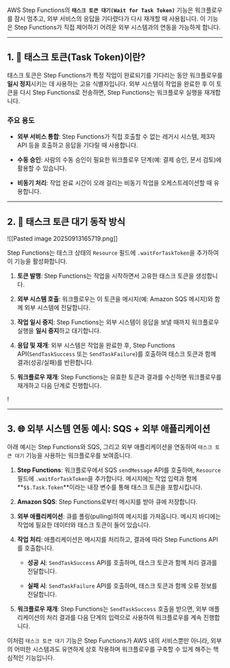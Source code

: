 
AWS Step Functions의 **`태스크 토큰 대기(Wait for Task Token)`** 기능은 워크플로우를 잠시 멈추고, 외부 서비스의 응답을 기다렸다가 다시 재개할 때 사용됩니다. 이 기능은 Step Functions가 직접 제어하기 어려운 외부 시스템과의 연동을 가능하게 합니다.

---

## 1. 🎯 태스크 토큰(Task Token)이란?

태스크 토큰은 Step Functions가 특정 작업이 완료되기를 기다리는 동안 워크플로우를 **일시 정지**시키는 데 사용하는 고유 식별자입니다. 외부 시스템이 작업을 완료한 후 이 토큰을 다시 Step Functions로 전송하면, Step Functions는 워크플로우 실행을 재개합니다.

### 주요 용도

- **외부 서비스 통합**: Step Functions가 직접 호출할 수 없는 레거시 시스템, 제3자 API 등을 호출하고 응답을 기다릴 때 사용합니다.
    
- **수동 승인**: 사람의 수동 승인이 필요한 워크플로우 단계(예: 결제 승인, 문서 검토)에 활용할 수 있습니다.
    
- **비동기 처리**: 작업 완료 시간이 오래 걸리는 비동기 작업을 오케스트레이션할 때 유용합니다.
    

---


## 2. 🧩 태스크 토큰 대기 동작 방식

![[Pasted image 20250913165719.png]]

Step Functions는 태스크 상태의 `Resource` 필드에 `.waitForTaskToken`을 추가하여 이 기능을 활성화합니다.

1. **토큰 발행**: Step Functions는 작업을 시작하면서 고유한 태스크 토큰을 생성합니다.
    
2. **외부 시스템 호출**: 워크플로우는 이 토큰을 메시지(예: Amazon SQS 메시지)와 함께 외부 시스템에 전달합니다.
    
3. **작업 일시 중지**: Step Functions는 외부 시스템이 응답을 보낼 때까지 워크플로우 실행을 **일시 중지**하고 대기합니다.
    
4. **응답 및 재개**: 외부 시스템은 작업을 완료한 후, Step Functions API(`SendTaskSuccess` 또는 `SendTaskFailure`)를 호출하여 태스크 토큰과 함께 결과(성공/실패)를 반환합니다.
    
5. **워크플로우 재개**: Step Functions는 유효한 토큰과 결과를 수신하면 워크플로우를 재개하고 다음 단계로 진행합니다.
    

!

---

## 3. 🌐 외부 시스템 연동 예시: SQS + 외부 애플리케이션

아래 예시는 Step Functions와 SQS, 그리고 외부 애플리케이션을 연동하여 `태스크 토큰 대기` 기능을 사용하는 워크플로우를 보여줍니다.

1. **Step Functions**: 워크플로우에서 SQS `sendMessage` API를 호출하며, `Resource` 필드에 `.waitForTaskToken`을 추가합니다. 메시지에는 작업 입력과 함께 **`$$.Task.Token`**이라는 내장 변수를 통해 태스크 토큰을 포함시킵니다.
    
2. **Amazon SQS**: Step Functions로부터 메시지를 받아 큐에 저장합니다.
    
3. **외부 애플리케이션**: 큐를 폴링(pulling)하여 메시지를 가져옵니다. 메시지 바디에는 작업에 필요한 데이터와 태스크 토큰이 들어 있습니다.
    
4. **작업 처리**: 애플리케이션은 메시지를 처리하고, 결과에 따라 Step Functions API를 호출합니다.
    
    - **성공 시**: `SendTaskSuccess` API를 호출하며, 태스크 토큰과 함께 처리 결과를 전달합니다.
        
    - **실패 시**: `SendTaskFailure` API를 호출하며, 태스크 토큰과 함께 오류 정보를 전달합니다.
        
5. **워크플로우 재개**: Step Functions는 `SendTaskSuccess` 호출을 받으면, 외부 애플리케이션의 처리 결과를 다음 단계의 입력으로 사용하여 워크플로우를 계속 진행합니다.
    

이처럼 `태스크 토큰 대기` 기능은 Step Functions가 AWS 내의 서비스뿐만 아니라, 외부의 어떠한 시스템과도 유연하게 상호 작용하며 워크플로우를 구축할 수 있게 해주는 핵심적인 기능입니다.
